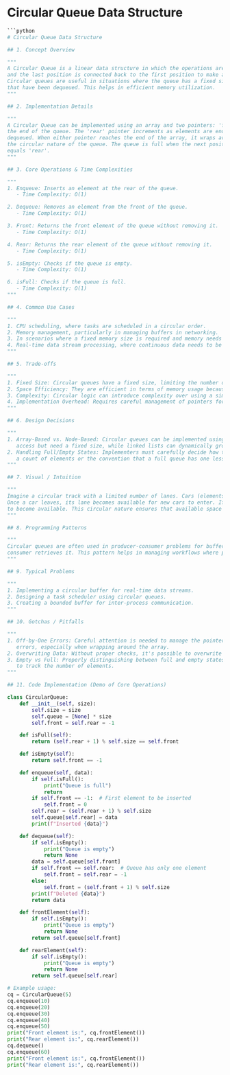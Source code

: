 # Circular Queue Data Structure

```python
```python
# Circular Queue Data Structure

## 1. Concept Overview

"""
A Circular Queue is a linear data structure in which the operations are performed based on FIFO (First In First Out) principle 
and the last position is connected back to the first position to make a circle. This structure is also called a "Ring Buffer". 
Circular queues are useful in situations where the queue has a fixed size, and you need to reuse the space of the elements 
that have been dequeued. This helps in efficient memory utilization.
"""

## 2. Implementation Details

"""
A Circular Queue can be implemented using an array and two pointers: 'front' to track the front of the queue, and 'rear' to track 
the end of the queue. The 'rear' pointer increments as elements are enqueued and the 'front' pointer increments as elements are 
dequeued. When either pointer reaches the end of the array, it wraps around to the beginning of the array, hence maintaining 
the circular nature of the queue. The queue is full when the next position of 'rear' is 'front', and it is empty when 'front' 
equals 'rear'.
"""

## 3. Core Operations & Time Complexities

"""
1. Enqueue: Inserts an element at the rear of the queue.
   - Time Complexity: O(1)

2. Dequeue: Removes an element from the front of the queue.
   - Time Complexity: O(1)

3. Front: Returns the front element of the queue without removing it.
   - Time Complexity: O(1)

4. Rear: Returns the rear element of the queue without removing it.
   - Time Complexity: O(1)

5. isEmpty: Checks if the queue is empty.
   - Time Complexity: O(1)

6. isFull: Checks if the queue is full.
   - Time Complexity: O(1)
"""

## 4. Common Use Cases

"""
1. CPU scheduling, where tasks are scheduled in a circular order.
2. Memory management, particularly in managing buffers in networking.
3. In scenarios where a fixed memory size is required and memory needs to be reused efficiently.
4. Real-time data stream processing, where continuous data needs to be managed in a cyclic manner.
"""

## 5. Trade-offs

"""
1. Fixed Size: Circular queues have a fixed size, limiting the number of elements they can hold.
2. Space Efficiency: They are efficient in terms of memory usage because they reuse space of dequeued elements.
3. Complexity: Circular logic can introduce complexity over using a simple linear queue.
4. Implementation Overhead: Requires careful management of pointers for correct functioning.
"""

## 6. Design Decisions

"""
1. Array-Based vs. Node-Based: Circular queues can be implemented using arrays or linked lists. Arrays provide constant-time 
   access but need a fixed size, while linked lists can dynamically grow but have additional overhead for node management.
2. Handling Full/Empty States: Implementers must carefully decide how to distinguish between full and empty states, often using 
   a count of elements or the convention that a full queue has one less usable space than the array size.
"""

## 7. Visual / Intuition

"""
Imagine a circular track with a limited number of lanes. Cars (elements) enter the track at the rear and exit at the front. 
Once a car leaves, its lane becomes available for new cars to enter. If all lanes are occupied, new cars must wait for a lane 
to become available. This circular nature ensures that available space is reused efficiently.
"""

## 8. Programming Patterns

"""
Circular queues are often used in producer-consumer problems for buffering. The producer adds data to the queue, and the 
consumer retrieves it. This pattern helps in managing workflows where producers and consumers operate at different rates.
"""

## 9. Typical Problems

"""
1. Implementing a circular buffer for real-time data streams.
2. Designing a task scheduler using circular queues.
3. Creating a bounded buffer for inter-process communication.
"""

## 10. Gotchas / Pitfalls

"""
1. Off-by-One Errors: Careful attention is needed to manage the pointers ('front' and 'rear') correctly to avoid off-by-one 
   errors, especially when wrapping around the array.
2. Overwriting Data: Without proper checks, it's possible to overwrite data in a circular queue if it's full.
3. Empty vs Full: Properly distinguishing between full and empty states can be tricky and often requires an additional variable 
   to track the number of elements.
"""

## 11. Code Implementation (Demo of Core Operations)

class CircularQueue:
    def __init__(self, size):
        self.size = size
        self.queue = [None] * size
        self.front = self.rear = -1

    def isFull(self):
        return (self.rear + 1) % self.size == self.front

    def isEmpty(self):
        return self.front == -1

    def enqueue(self, data):
        if self.isFull():
            print("Queue is full")
            return
        if self.front == -1:  # First element to be inserted
            self.front = 0
        self.rear = (self.rear + 1) % self.size
        self.queue[self.rear] = data
        print(f"Inserted {data}")

    def dequeue(self):
        if self.isEmpty():
            print("Queue is empty")
            return None
        data = self.queue[self.front]
        if self.front == self.rear:  # Queue has only one element
            self.front = self.rear = -1
        else:
            self.front = (self.front + 1) % self.size
        print(f"Deleted {data}")
        return data

    def frontElement(self):
        if self.isEmpty():
            print("Queue is empty")
            return None
        return self.queue[self.front]

    def rearElement(self):
        if self.isEmpty():
            print("Queue is empty")
            return None
        return self.queue[self.rear]

# Example usage:
cq = CircularQueue(5)
cq.enqueue(10)
cq.enqueue(20)
cq.enqueue(30)
cq.enqueue(40)
cq.enqueue(50)
print("Front element is:", cq.frontElement())
print("Rear element is:", cq.rearElement())
cq.dequeue()
cq.enqueue(60)
print("Front element is:", cq.frontElement())
print("Rear element is:", cq.rearElement())
```
```